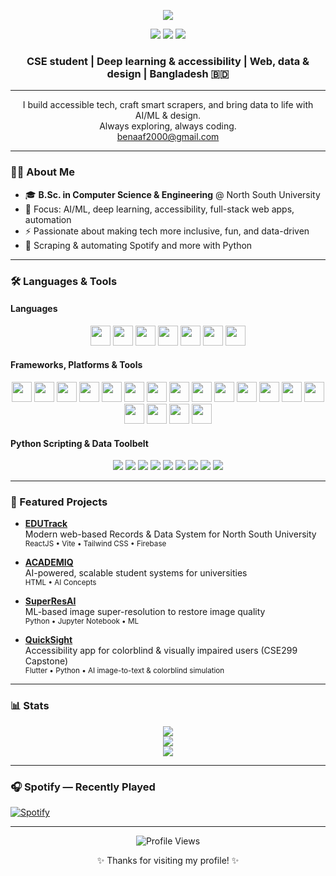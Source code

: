 <p align="center">
  <img src="https://capsule-render.vercel.app/api?type=waving&color=gradient&height=120&section=header&text=Hi!%20I'm%20Samiyeel%20👋&fontSize=36&fontAlignY=40"/>
</p>

<p align="center">
  <a href="https://facebook.com/your-profile"><img src="https://img.shields.io/badge/Facebook-1877F2?style=flat-square&logo=facebook&logoColor=white"/></a>
  <a href="https://instagram.com/your-profile"><img src="https://img.shields.io/badge/Instagram-E4405F?style=flat-square&logo=instagram&logoColor=white"/></a>
  <a href="https://www.linkedin.com/in/samiyeel-alim-binaaf"><img src="https://img.shields.io/badge/LinkedIn-0A66C2?style=flat-square&logo=linkedin&logoColor=white"/></a>
</p>

<h3 align="center">CSE student | Deep learning & accessibility | Web, data & design | Bangladesh 🇧🇩</h3>
<hr/>

<p align="center">
  I build accessible tech, craft smart scrapers, and bring data to life with AI/ML & design.<br>
  Always exploring, always coding.<br>
  <a href="mailto:benaaf2000@gmail.com">benaaf2000@gmail.com</a>
</p>

---

### 🧑‍💻 About Me

- 🎓 **B.Sc. in Computer Science & Engineering** @ North South University
- 🦾 Focus: AI/ML, deep learning, accessibility, full-stack web apps, automation
- ⚡ Passionate about making tech more inclusive, fun, and data-driven
- 🤖 Scraping & automating Spotify and more with Python

---

### 🛠️ Languages & Tools

#### Languages
<p align="center">
  <img src="https://cdn.jsdelivr.net/gh/devicons/devicon/icons/python/python-original.svg" width="32"/>
  <img src="https://cdn.jsdelivr.net/gh/devicons/devicon/icons/typescript/typescript-original.svg" width="32"/>
  <img src="https://cdn.jsdelivr.net/gh/devicons/devicon/icons/javascript/javascript-original.svg" width="32"/>
  <img src="https://cdn.jsdelivr.net/gh/devicons/devicon/icons/java/java-original.svg" width="32"/>
  <img src="https://cdn.jsdelivr.net/gh/devicons/devicon/icons/c/c-original.svg" width="32"/>
  <img src="https://cdn.jsdelivr.net/gh/devicons/devicon/icons/cplusplus/cplusplus-original.svg" width="32"/>
  <img src="https://cdn.jsdelivr.net/gh/devicons/devicon/icons/dart/dart-original.svg" width="32"/>
</p>

#### Frameworks, Platforms & Tools
<p align="center">
  <!-- Deep Learning/AI -->
  <img src="https://cdn.jsdelivr.net/gh/devicons/devicon/icons/tensorflow/tensorflow-original.svg" width="32"/>
  <img src="https://cdn.jsdelivr.net/gh/devicons/devicon/icons/pytorch/pytorch-original.svg" width="32"/>
  <img src="https://cdn.jsdelivr.net/gh/devicons/devicon/icons/keras/keras-original.svg" width="32"/>
  <img src="https://cdn.jsdelivr.net/gh/devicons/devicon/icons/numpy/numpy-original.svg" width="32"/>
  <img src="https://cdn.jsdelivr.net/gh/devicons/devicon/icons/pandas/pandas-original.svg" width="32"/>
  <img src="https://cdn.jsdelivr.net/gh/devicons/devicon/icons/scikitlearn/scikitlearn-original.svg" width="32"/>
  <img src="https://cdn.jsdelivr.net/gh/devicons/devicon/icons/jupyter/jupyter-original.svg" width="32"/>
  <img src="https://cdn.jsdelivr.net/gh/devicons/devicon/icons/opencv/opencv-original.svg" width="32"/>
  <!-- Web/Frontend -->
  <img src="https://cdn.jsdelivr.net/gh/devicons/devicon/icons/react/react-original.svg" width="32"/>
  <img src="https://cdn.jsdelivr.net/gh/devicons/devicon/icons/flutter/flutter-original.svg" width="32"/>
  <img src="https://cdn.jsdelivr.net/gh/devicons/devicon/icons/firebase/firebase-plain.svg" width="32"/>
  <img src="https://cdn.jsdelivr.net/gh/devicons/devicon/icons/vite/vite-original.svg" width="32"/>
  <!-- Database -->
  <img src="https://cdn.jsdelivr.net/gh/devicons/devicon/icons/mysql/mysql-original.svg" width="32"/>
  <img src="https://cdn.jsdelivr.net/gh/devicons/devicon/icons/mongodb/mongodb-original.svg" width="32"/>
  <!-- Scripting/Automation -->
  <img src="https://cdn.jsdelivr.net/gh/devicons/devicon/icons/bash/bash-original.svg" width="32"/>
  <!-- Docs/Markup -->
  <img src="https://cdn.jsdelivr.net/gh/devicons/devicon/icons/markdown/markdown-original.svg" width="32"/>
  <!-- Design -->
  <img src="https://cdn.jsdelivr.net/gh/devicons/devicon/icons/illustrator/illustrator-line.svg" width="32"/>
  <img src="https://img.shields.io/badge/Krita-3BABFF?style=flat&logo=krita&logoColor=white" height="32"/>
</p>

#### Python Scripting & Data Toolbelt
<p align="center">
  <img src="https://img.shields.io/badge/requests-HTTP-blue?logo=python&style=flat-square"/>
  <img src="https://img.shields.io/badge/dotenv-env-green?logo=python&style=flat-square"/>
  <img src="https://img.shields.io/badge/base64-encoding-yellow?logo=python&style=flat-square"/>
  <img src="https://img.shields.io/badge/re-regex-informational?logo=python&style=flat-square"/>
  <img src="https://img.shields.io/badge/os-automation-blueviolet?logo=python&style=flat-square"/>
  <img src="https://img.shields.io/badge/time-timer-lightgrey?logo=python&style=flat-square"/>
  <img src="https://img.shields.io/badge/json-parse-orange?logo=python&style=flat-square"/>
  <img src="https://img.shields.io/badge/datetime-timestamp-ff69b4?logo=python&style=flat-square"/>
  <img src="https://img.shields.io/badge/itertools-combinatorics-critical?logo=python&style=flat-square"/>
</p>

---

### 🚀 Featured Projects

- [**EDUTrack**](https://github.com/Pronaaf2k/EDUTrack)  
  Modern web-based Records & Data System for North South University  
  <sup>ReactJS • Vite • Tailwind CSS • Firebase</sup>

- [**ACADEMIQ**](https://github.com/Pronaaf2k/ACADEMIQ)  
  AI-powered, scalable student systems for universities  
  <sup>HTML • AI Concepts</sup>

- [**SuperResAI**](https://github.com/Pronaaf2k/SuperResAI)  
  ML-based image super-resolution to restore image quality  
  <sup>Python • Jupyter Notebook • ML</sup>

- [**QuickSight**](https://github.com/Pronaaf2k/QuickSight)  
  Accessibility app for colorblind & visually impaired users (CSE299 Capstone)  
  <sup>Flutter • Python • AI image-to-text & colorblind simulation</sup>

---

### 📊 Stats

<p align="center">
  <img src="https://github-readme-stats.vercel.app/api/top-langs/?username=Pronaaf2k&layout=donut&theme=tokyonight&hide_border=true"/>
  <br/>
  <img src="https://github-readme-streak-stats.herokuapp.com/?user=Pronaaf2k&theme=tokyonight&hide_border=true"/>
  <br/>
  <img src="https://github-readme-stats.vercel.app/api?username=Pronaaf2k&show_icons=true&theme=tokyonight&count_private=true&hide_border=true"/>
</p>

---

### 🎧 Spotify — Recently Played

[![Spotify](https://img.shields.io/badge/Spotify-Recently_Played-1DB954?logo=spotify&logoColor=white&style=for-the-badge)](https://open.spotify.com/user/roqimbocza5854qug9swb16y9)

---

<p align="center">
  <img src="https://komarev.com/ghpvc/?username=Pronaaf2k&style=flat-square&color=blue" alt="Profile Views"/>
</p>

<p align="center">✨ Thanks for visiting my profile! ✨</p>
